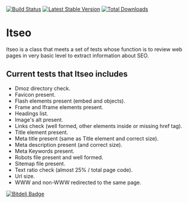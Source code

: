 [![Build Status](https://travis-ci.org/fran-diaz/Itseo.png?branch=master)](https://travis-ci.org/fran-diaz/Itseo)
[![Latest Stable Version](https://poser.pugx.org/fran-diaz/itseo/v/stable.png)](https://packagist.org/packages/fran-diaz/itseo)
[![Total Downloads](https://poser.pugx.org/fran-diaz/itseo/downloads.png)](https://packagist.org/packages/fran-diaz/itseo)

Itseo
=====

Itseo is a class that meets a set of tests whose function is to review web pages in very basic level to extract information about SEO.

Current tests that Itseo includes
---------------------------------

* Dmoz directory check.
* Favicon present.
* Flash elements present (embed and objects).
* Frame and Iframe elements present.
* Headings list.
* Image's alt present.
* Links check (well formed, other elements inside or missing href tag).
* Title element present.
* Meta title present (same as Title element and correct size).
* Meta description present (and correct size).
* Meta Keywords present.
* Robots file present and well formed.
* Sitemap file present.
* Text ratio check (almost 25% / total page code).
* Url size.
* WWW and non-WWW redirected to the same page.


[![Bitdeli Badge](https://d2weczhvl823v0.cloudfront.net/steelpsg/itseo/trend.png)](https://bitdeli.com/free "Bitdeli Badge")

